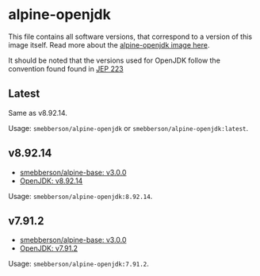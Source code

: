 # alpine-openjdk

This file contains all software versions, that correspond to a version of this image itself. Read more about the [alpine-openjdk image here][alpineopenjdk].

It should be noted that the versions used for OpenJDK follow the convention found found in [JEP 223][openjdk-jep223]

## Latest

Same as v8.92.14.

Usage: `smebberson/alpine-openjdk` or `smebberson/alpine-openjdk:latest`.

## v8.92.14

- [smebberson/alpine-base: v3.0.0][smebbersonalpinebase300]
- [OpenJDK: v8.92.14][openjdk]

Usage: `smebberson/alpine-openjdk:8.92.14`.

## v7.91.2

- [smebberson/alpine-base: v3.0.0][smebbersonalpinebase300]
- [OpenJDK: v7.91.2][openjdk]

Usage: `smebberson/alpine-openjdk:7.91.2`.

[nginx]: http://nginx.org/
[openjdk]: https://openjdk.org/en/
[openjdk]: https://www.npmjs.com/
[openjdk-jep223]: http://openjdk.java.net/jeps/223
[smebbersonalpinebase300]: https://github.com/smebberson/docker-alpine/tree/alpine-base-v3.0.0/alpine-base
[alpineopenjdk]: https://github.com/smebberson/docker-alpine/tree/master/alpine-openjdk
